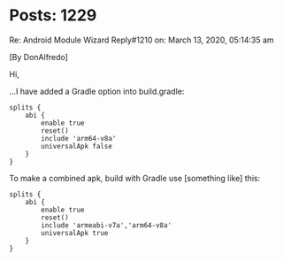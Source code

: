 # Posts: 1229

Re: Android Module Wizard 
Reply#1210 on: March 13, 2020, 05:14:35 am

[By DonAlfredo]


Hi,

...I have added a Gradle option into build.gradle:

    splits {
        abi {
            enable true
            reset()
            include 'arm64-v8a'
            universalApk false
        }
    }


To make a combined apk, build with Gradle use [something like] this:

    splits {
        abi {
            enable true
            reset()
            include 'armeabi-v7a','arm64-v8a'
            universalApk true
        }
    }

